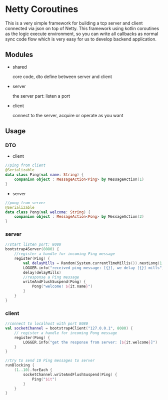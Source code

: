# Netty Coroutines

This is a very simple framework for building a tcp server and client connected via json on top of Netty.
This framework using kotlin coroutines as the logic execute environment,
so you can write all callbacks as normal sync code flow which is very easy for us to develop backend application.

## Modules

- shared

  core code, dto define between server and client
- server

    the server part: listen a port
- client

    connect to the server, acquire or operate as you want

## Usage

### DTO
- client
```kotlin
//ping from client
@Serializable
data class Ping(val name: String) {
    companion object : MessageAction<Ping> by MessageAction(1)
}
```
- server
```kotlin
//pong from server
@Serializable
data class Pong(val welcome: String) {
    companion object : MessageAction<Pong> by MessageAction(2)
}
```

### server

```kotlin
//start listen port: 8080
bootstrap4Server(8080) {
    //register a handle for incoming Ping message
    register(Ping) {
        val delayMills = Random(System.currentTimeMillis()).nextLong(1, 10) * 1000
        LOGGER.info("received ping message: [{}], we delay [{}] mills", it, delayMills)
        delay(delayMills)
        //response a Ping message
        writeAndFlushSuspend(Pong) {
            Pong("welcome! ${it.name}")
        }
    }
}
```

### client

```kotlin
//connect to localhost with port 8080
val socketChannel = bootstrap4Client("127.0.0.1", 8080) {
    // register a handle for incoming Pong message
    register(Pong) {
        LOGGER.info("get the response from server: [${it.welcome}]")
    }
}

//try to send 10 Ping messages to server
runBlocking {
    (1..10).forEach {
        socketChannel.writeAndFlushSuspend(Ping) {
            Ping("$it")
        }
    }
}
```